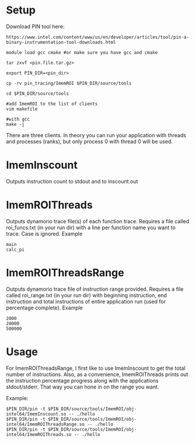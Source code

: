 # Setup
Download PIN tool here:
```
https://www.intel.com/content/www/us/en/developer/articles/tool/pin-a-binary-instrumentation-tool-downloads.html
```
```
module load gcc cmake #or make sure you have gcc and cmake

tar zxvf <pin.file.tar.gz>

export PIN_DIR=<pin_dir>

cp -rv pin_tracing/ImemROI $PIN_DIR/source/tools

cd $PIN_DIR/source/tools

#add ImemROI to the list of clients
vim makefile

#with gcc
make -j
```

There are three clients. In theory you can run your application with threads and processes (ranks), but only process 0 with thread 0 will be used.

# ImemInscount 
Outputs instruction count to stdout and to inscount.out

# ImemROIThreads
Outputs dynamorio trace file(s) of each function trace. Requires a file called roi_funcs.txt (in your run dir) with a line per function name you want to trace. Case is ignored.
Example
```
main
calc_pi
```

# ImemROIThreadsRange
Outputs dynamorio trace file of instruction range provided. Requires a file called roi_range.txt (in your run dir) with beginning instruction, end instruction and total instructions of entire application run (used for percentage complete). 
Example
```
2000
20000
500000
```
# Usage
For ImemROIThreadsRange, I first like to use ImemInscount to get the total number of instructions. Also, as a convenience, ImemROIThreads prints out the instruction percentage progress along with the applications stdout/stderr. That way you can hone in on the range you want.

Example:
```
$PIN_DIR/pin -t $PIN_DIR/source/tools/ImemROI/obj-intel64/ImemInscount.so -- ./hello
$PIN_DIR/pin -t $PIN_DIR/source/tools/ImemROI/obj-intel64/ImemROIThreadsRange.so -- ./hello
$PIN_DIR/pin -t $PIN_DIR/source/tools/ImemROI/obj-intel64/ImemROIThreads.so -- ./hello
```
